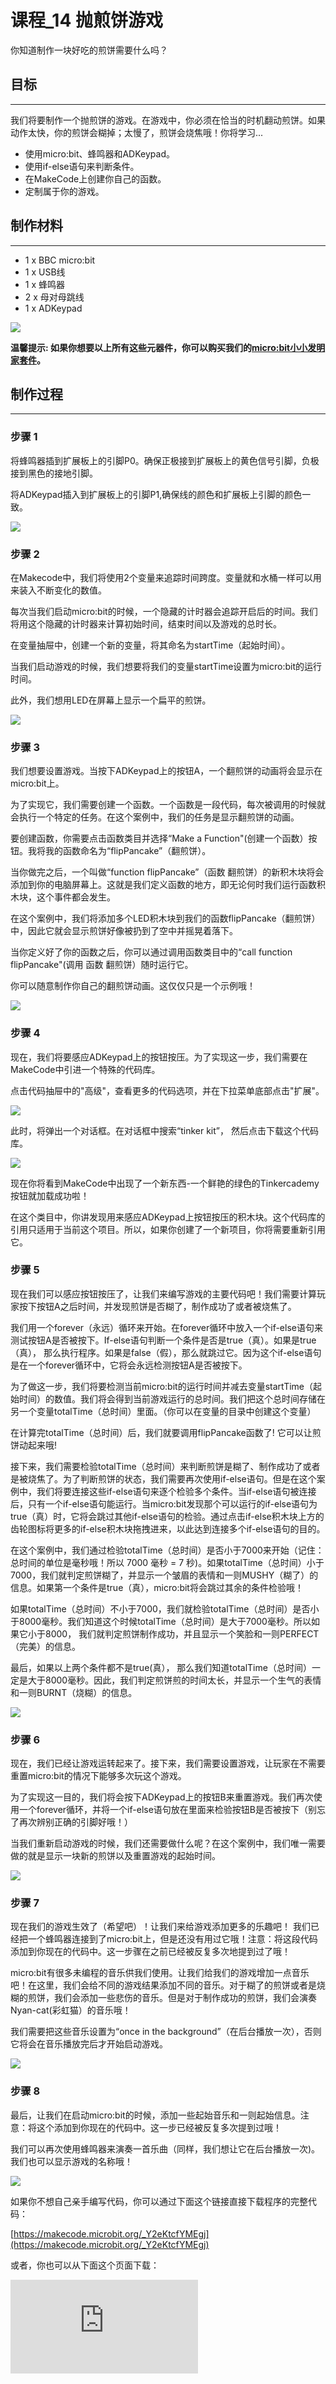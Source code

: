 ﻿# 课程_14 抛煎饼游戏

你知道制作一块好吃的煎饼需要什么吗？

## 目标
---

我们将要制作一个抛煎饼的游戏。在游戏中，你必须在恰当的时机翻动煎饼。如果动作太快，你的煎饼会糊掉；太慢了，煎饼会烧焦哦！你将学习...

- 使用micro:bit、蜂鸣器和ADKeypad。
- 使用if-else语句来判断条件。
- 在MakeCode上创建你自己的函数。
- 定制属于你的游戏。


## 制作材料
---

- 1 x BBC micro:bit
- 1 x USB线
- 1 x 蜂鸣器
- 2 x 母对母跳线
- 1 x ADKeypad

![](https://wiki-media-ef.oss-cn-hongkong.aliyuncs.com/docs/microbit/getting-started/microbit-tinker-kit/images/p2PN791.gif)

**温馨提示: 如果你想要以上所有这些元器件，你可以购买我们的[micro:bit小小发明家套件](https://item.taobao.com/item.htm?spm=a230r.7195193.1997079397.9.z3IMPf&id=564707672256&abbucket=5)。**


## 制作过程
---

### 步骤 1

将蜂鸣器插到扩展板上的引脚P0。确保正极接到扩展板上的黄色信号引脚，负极接到黑色的接地引脚。

将ADKeypad插入到扩展板上的引脚P1,确保线的颜色和扩展板上引脚的颜色一致。

![](https://wiki-media-ef.oss-cn-hongkong.aliyuncs.com/docs/microbit/getting-started/microbit-tinker-kit/images/zAN4zfZ.jpg)


### 步骤 2

在Makecode中，我们将使用2个变量来追踪时间跨度。变量就和水桶一样可以用来装入不断变化的数值。

每次当我们启动micro:bit的时候，一个隐藏的计时器会追踪开启后的时间。我们将用这个隐藏的计时器来计算初始时间，结束时间以及游戏的总时长。

在变量抽屉中，创建一个新的变量，将其命名为startTime（起始时间）。

当我们启动游戏的时候，我们想要将我们的变量startTime设置为micro:bit的运行时间。

此外，我们想用LED在屏幕上显示一个扁平的煎饼。

![](https://wiki-media-ef.oss-cn-hongkong.aliyuncs.com/docs/microbit/getting-started/microbit-tinker-kit/images/Tinker_Kit_case_14_01.png)


### 步骤 3

我们想要设置游戏。当按下ADKeypad上的按钮A，一个翻煎饼的动画将会显示在micro:bit上。

为了实现它，我们需要创建一个函数。一个函数是一段代码，每次被调用的时候就会执行一个特定的任务。在这个案例中，我们的任务是显示翻煎饼的动画。

要创建函数，你需要点击函数类目并选择“Make a Function"(创建一个函数）按钮。我将我的函数命名为“flipPancake”（翻煎饼）。

当你做完之后，一个叫做“function flipPancake”（函数 翻煎饼）的新积木块将会添加到你的电脑屏幕上。这就是我们定义函数的地方，即无论何时我们运行函数积木块，这个事件都会发生。

在这个案例中，我们将添加多个LED积木块到我们的函数flipPancake（翻煎饼）中，因此它就会显示煎饼好像被扔到了空中并摇晃着落下。

当你定义好了你的函数之后，你可以通过调用函数类目中的“call function flipPancake"(调用 函数 翻煎饼）随时运行它。

你可以随意制作你自己的翻煎饼动画。这仅仅只是一个示例哦！

![](https://wiki-media-ef.oss-cn-hongkong.aliyuncs.com/docs/microbit/getting-started/microbit-tinker-kit/images/Tinker_Kit_case_14_02.png)


### 步骤 4

现在，我们将要感应ADKeypad上的按钮按压。为了实现这一步，我们需要在MakeCode中引进一个特殊的代码库。

点击代码抽屉中的"高级"，查看更多的代码选项，并在下拉菜单底部点击"扩展"。

![](https://wiki-media-ef.oss-cn-hongkong.aliyuncs.com/docs/microbit/getting-started/microbit-tinker-kit/images/R5lx5Np.jpg)

此时，将弹出一个对话框。在对话框中搜索“tinker kit”， 然后点击下载这个代码库。

![](https://wiki-media-ef.oss-cn-hongkong.aliyuncs.com/docs/microbit/getting-started/microbit-tinker-kit/images/pduH11r.png)

现在你将看到MakeCode中出现了一个新东西-一个鲜艳的绿色的Tinkercademy按钮就加载成功啦！

在这个类目中，你讲发现用来感应ADKeypad上按钮按压的积木块。这个代码库的引用只适用于当前这个项目。所以，如果你创建了一个新项目，你将需要重新引用它。




### 步骤 5

现在我们可以感应按钮按压了，让我们来编写游戏的主要代码吧！我们需要计算玩家按下按钮A之后时间，并发现煎饼是否糊了，制作成功了或者被烧焦了。

我们用一个forever（永远）循环来开始。在forever循环中放入一个if-else语句来测试按钮A是否被按下。If-else语句判断一个条件是否是true（真）。如果是true（真）， 那么执行程序。如果是false（假），那么就跳过它。因为这个if-else语句是在一个forever循环中，它将会永远检测按钮A是否被按下。

为了做这一步，我们将要检测当前micro:bit的运行时间并减去变量startTime（起始时间）的数值。我们将会得到当前游戏运行的总时间。我们把这个总时间存储在另一个变量totalTime（总时间）里面。（你可以在变量的目录中创建这个变量）

在计算完totalTime（总时间）后，我们就要调用flipPancake函数了! 它可以让煎饼动起来哦!

接下来，我们需要检验totalTime（总时间）来判断煎饼是糊了、制作成功了或者是被烧焦了。为了判断煎饼的状态，我们需要再次使用if-else语句。但是在这个案例中，我们将要连接这些if-else语句来逐个检验多个条件。当if-else语句被连接后，只有一个if-else语句能运行。当micro:bit发现那个可以运行的if-else语句为true（真）时，它将会跳过其他if-else语句的检验。通过点击if-else积木块上方的齿轮图标将更多的if-else积木块拖拽进来，以此达到连接多个if-else语句的目的。

在这个案例中，我们通过检验totalTime（总时间）是否小于7000来开始（记住：总时间的单位是毫秒哦！所以 7000 毫秒 = 7 秒)。如果totalTime（总时间）小于7000，我们就判定煎饼糊了，并显示一个皱眉的表情和一则MUSHY（糊了）的信息。如果第一个条件是true（真），micro:bit将会跳过其余的条件检验哦！

如果totalTime（总时间）不小于7000，我们就检验totalTime（总时间）是否小于8000毫秒。我们知道这个时候totalTime（总时间）是大于7000毫秒。所以如果它小于8000， 我们就判定煎饼制作成功，并且显示一个笑脸和一则PERFECT（完美）的信息。

最后，如果以上两个条件都不是true(真）， 那么我们知道totalTime（总时间）一定是大于8000毫秒。因此，我们判定煎饼煎的时间太长，并显示一个生气的表情和一则BURNT（烧糊）的信息。

![](https://wiki-media-ef.oss-cn-hongkong.aliyuncs.com/docs/microbit/getting-started/microbit-tinker-kit/images/Tinker_Kit_case_14_03.png)



### 步骤 6

现在，我们已经让游戏运转起来了。接下来，我们需要设置游戏，让玩家在不需要重置micro:bit的情况下能够多次玩这个游戏。

为了实现这一目的，我们将会按下ADKeypad上的按钮B来重置游戏。我们再次使用一个forever循环，并将一个if-else语句放在里面来检验按钮B是否被按下（别忘了再次辨别正确的引脚好哦！）

当我们重新启动游戏的时候，我们还需要做什么呢？在这个案例中，我们唯一需要做的就是显示一块新的煎饼以及重置游戏的起始时间。

![](https://wiki-media-ef.oss-cn-hongkong.aliyuncs.com/docs/microbit/getting-started/microbit-tinker-kit/images/Tinker_Kit_case_14_04.png)


### 步骤 7

现在我们的游戏生效了（希望吧）！让我们来给游戏添加更多的乐趣吧！ 我们已经把一个蜂鸣器连接到了micro:bit上，但是还没有用过它哦！注意：将这段代码添加到你现在的代码中。这一步骤在之前已经被反复多次地提到过了哦！

micro:bit有很多未编程的音乐供我们使用。让我们给我们的游戏增加一点音乐吧！在这里，我们会给不同的游戏结果添加不同的音乐。对于糊了的煎饼或者是烧糊的煎饼，我们会添加一些悲伤的音乐。但是对于制作成功的煎饼，我们会演奏Nyan-cat(彩虹猫）的音乐哦！

我们需要把这些音乐设置为“once in the background”（在后台播放一次），否则它将会在音乐播放完后才开始启动游戏。

![](https://wiki-media-ef.oss-cn-hongkong.aliyuncs.com/docs/microbit/getting-started/microbit-tinker-kit/images/Tinker_Kit_case_14_05.png)


### 步骤 8

最后，让我们在启动micro:bit的时候，添加一些起始音乐和一则起始信息。注意：将这个添加到你现在的代码中。这一步已经被反复多次提到过哦！

我们可以再次使用蜂鸣器来演奏一首乐曲（同样，我们想让它在后台播放一次)。我们也可以显示游戏的名称哦！

![](https://wiki-media-ef.oss-cn-hongkong.aliyuncs.com/docs/microbit/getting-started/microbit-tinker-kit/images/Tinker_Kit_case_14_06.png)

如果你不想自己亲手编写代码，你可以通过下面这个链接直接下载程序的完整代码：

[https://makecode.microbit.org/_Y2eKtcfYMEgj](https://makecode.microbit.org/_Y2eKtcfYMEgj)

或者，你也可以从下面这个页面下载：


<div
    style={{
        position: 'relative',
        paddingBottom: '60%',
        overflow: 'hidden',
    }}
>
    <iframe
        src="https://makecode.microbit.org/_Y2eKtcfYMEg"
        frameborder="0"
        sandbox="allow-popups allow-forms allow-scripts allow-same-origin"
        style={{
            position: 'absolute',
            width: '100%',
            height: '100%',
        }}
    />
</div>

### 太棒啦!

现在你已经学会了如何使用ADKeypad, 你可以用它来控制LED灯、舵机和其他的元件哦！你还学习了if-else语句的使用并创建了你自己的函数，你可以把它用在很多micro:bit的项目中哦！试一试自己亲自动手制作一个属于你的煎饼游戏吧！


## 常见问题
---
